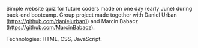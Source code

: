 Simple website quiz for future coders made on one day (early June) during back-end bootcamp. 
Group project made together with Daniel Urban (https://github.com/danielurban1) and Marcin Babacz (https://github.com/MarcinBabacz).

Technologies: HTML, CSS, JavaScript.
